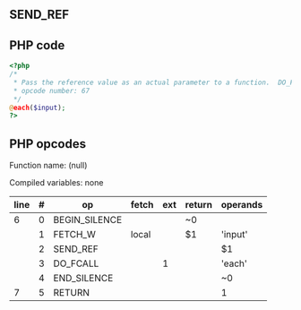 SEND\_REF
---------

PHP code
--------

``` php
<?php
/*
 * Pass the reference value as an actual parameter to a function.  DO_FCALL follows.
 * opcode number: 67
 */
@each($input);
?>
```

PHP opcodes
-----------

Function name: (null)

Compiled variables: none

| line | \#  | op             | fetch | ext | return | operands |
|------|-----|----------------|-------|-----|--------|----------|
| 6    | 0   | BEGIN\_SILENCE |       |     | \~0    |          |
|      | 1   | FETCH\_W       | local |     | $1     | 'input'  |
|      | 2   | SEND\_REF      |       |     |        | $1       |
|      | 3   | DO\_FCALL      |       | 1   |        | 'each'   |
|      | 4   | END\_SILENCE   |       |     |        | \~0      |
| 7    | 5   | RETURN         |       |     |        | 1        |
